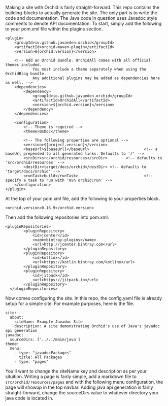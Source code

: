 Making a site with Orchid is fairly straight-forward.
This repo contains the building-blocks to actually generate the site.
The only part is to write the code and documentation.
The Java code in question uses Javadoc style comments to denote API documentation.
To start, simply add the following to your pom.xml file within the plugins section.

```
<plugin>
    <groupId>io.github.javaeden.orchid</groupId>
    <artifactId>orchid-maven-plugin</artifactId>
    <version>${orchid.version}</version>

    <!-- Add an Orchid Bundle. OrchidAll comes with all official themes included.
            You must include a theme separately when using the OrchidBlog bundle.
            Any additional plugins may be added as dependencies here as well. -->
    <dependencies>
        <dependency>
            <groupId>io.github.javaeden.orchid</groupId>
            <artifactId>OrchidAll</artifactId>
            <version>${orchid.version}</version>
        </dependency>
    </dependencies>

    <configuration>
        <!-- Theme is required -->
        <theme>BsDoc</theme>
        
        <!-- The following properties are optional -->
        <version>${project.version}</version>
        <baseUrl>${baseUrl}</baseUrl>                        <!-- a baseUrl prepended to all generated links. Defaults to '/' -->
        <srcDir>src/orchid/resources</srcDir>        <!-- defaults to 'src/orchid/resources' -->
        <destDir>target/docs/orchid</destDir> <!-- defaults to 'target/docs/orchid' -->
        <runTask>build</runTask>                             <!-- specify a task to run with 'mvn orchid:run' -->
    </configuration>
</plugin>
```
At the top of your pom.xml file, add the following to your properties block.
```
<orchid.version>0.16.9</orchid.version>
```
Then add the following repositories into pom.xml.
```
<pluginRepositories>
        <pluginRepository>
            <id>jcenter</id>
            <name>bintray-plugins</name>
            <url>http://jcenter.bintray.com</url>
        </pluginRepository>
        <pluginRepository>
            <id>kotlinx</id>
            <url>https://kotlin.bintray.com/kotlinx</url>
        </pluginRepository>
        <pluginRepository>
            <id>jitpack</id>
            <url>https://jitpack.io</url>
        </pluginRepository>
  </pluginRepositories>
```
Now comes configuring the site.
In this repo, the config.yaml file is already setup for a simple site.
For example purposes, here is the file.
```
site:
  about:
    siteName: Example Javadoc Site
    description: A site demonstrating Orchid's use of Java's javadoc api generation
javadoc:
  sourceDirs: ['../../main/java']
theme:
  menu:
    - type: "javadocPackages"
      title: All Packages
    - type: "pages"
```
You'll want to change the siteName key and description as per your situition.
Writing a page is fairly simple, add a markdown file to `src/orchid/resources/pages` and with the following menu configuration, the page will showup in the top navbar.
Adding java api generation is fairly straight-forward, change the sourceDirs value to whatever directory your java code is located in.